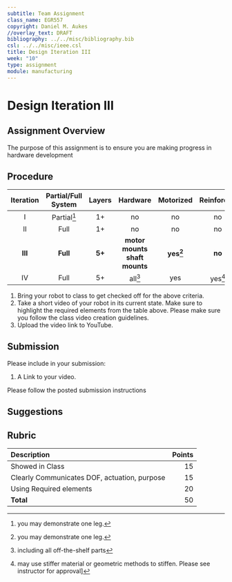 ```yaml
---
subtitle: Team Assignment
class_name: EGR557
copyright: Daniel M. Aukes
//overlay_text: DRAFT
bibliography: ../../misc/bibliography.bib
csl: ../../misc/ieee.csl
title: Design Iteration III
week: "10"
type: assignment
module: manufacturing
---
```


# Design Iteration III

## Assignment Overview

The purpose of this assignment is to ensure you are making progress in hardware development

## Procedure

| Iteration | Partial/Full System | Layers |             Hardware             |  Motorized   | Reinforced |     Data     |
|:---------:|:-------------------:|:------:|:--------------------------------:|:------------:|:----------:|:------------:|
|     I     |    Partial[^f2]     |   1+   |                no                |      no      |     no     | qualitative  |
|    II     |        Full         |   1+   |                no                |      no      |     no     | qualitative  |
|  **III**  |      **Full**       | **5+** | **motor mounts<br>shaft mounts** | **yes[^f2]** |   **no**   | qualitative  |
|    IV     |        Full         |   5+   |             all[^f0]             |     yes      |  yes[^f1]  | quantitative |

1. Bring your robot to class to get checked off for the above criteria.
1. Take a short video of your robot in its current state.  Make sure to highlight  the  required elements from the table above.  Please make sure you follow the class video creation guidelines.
1. Upload the video link to YouTube.

## Submission

Please include in your submission:

1. A Link to your video.

Please follow the posted submission instructions

## Suggestions

## Rubric

| Description                                  | Points |
|:---------------------------------------------|-------:|
| Showed in Class                              |     15 |
| Clearly Communicates DOF, actuation, purpose |     15 |
| Using Required elements                      |     20 |
| **Total**                                    |     50 |


<!--
| Checkoff    |        |
| Video(s)    |        |
-->
[^f0]: including all off-the-shelf parts
[^f1]: may use stiffer material or geometric methods to stiffen.  Please see instructor for approval]
[^f2]: you may demonstrate one leg.
